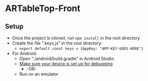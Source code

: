 # ARTableTop-Front

## Setup
* Once the project is cloned, run `npm install` in the root directory
* Create the file ".keys.js" in the root directory:
  - `export default const keys = {AppKey: "APP-KEY-GOES-HERE"}`
* For Android:
  - Open "./android/build.gradle" in Android Studio
  - [Make sure your device is set up for debugging](https://developer.android.com/studio/run/device#setting-up)
    - \-OR\-
  - Run on an emulator
